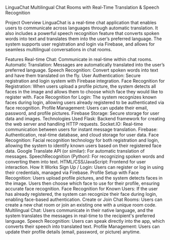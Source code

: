 LinguaChat
Multilingual Chat Rooms with Real-Time Translation & Speech Recognition

Project Overview
LinguaChat is a real-time chat application that enables users to communicate across languages through automatic translation. It also includes a powerful speech recognition feature that converts spoken words into text and translates them into the user’s preferred language. The system supports user registration and login via Firebase, and allows for seamless multilingual conversations in chat rooms.

Features
Real-time Chat: Communicate in real-time within chat rooms.
Automatic Translation: Messages are automatically translated into the user’s preferred language.
Speech Recognition: Convert spoken words into text and have them translated on the fly.
User Authentication: Secure registration and login system with Firebase integration.
Face Recognition for Registration: When users upload a profile picture, the system detects all faces in the image and allows them to choose which face they would like to register with.
Face Recognition for Login: The system recognizes known faces during login, allowing users already registered to be authenticated via face recognition.
Profile Management: Users can update their email, password, and profile pictures.
Firebase Storage: Secure storage for user data and images.
Technologies Used
Flask: Backend framework for creating the web server and handling HTTP requests.
Socket.IO: Real-time communication between users for instant message translation.
Firebase: Authentication, real-time database, and cloud storage for user data.
Face Recognition: Facial recognition technology for both registration and login, allowing the system to identify known users based on their registered face data.
Google Translate API (or similar): For automatic translation of messages.
SpeechRecognition (Python): For recognizing spoken words and converting them into text.
HTML/CSS/JavaScript: Frontend for user interaction.
How It Works
Sign Up / Login: Users can register or log in using their credentials, managed via Firebase.
Profile Setup with Face Recognition: Users upload profile pictures, and the system detects faces in the image. Users then choose which face to use for their profile, ensuring accurate face recognition.
Face Recognition for Known Users: If the user has already registered, the system can recognize their face during login, enabling face-based authentication.
Create or Join Chat Rooms: Users can create a new chat room or join an existing one with a unique room code.
Multilingual Chat: Users communicate in their native language, and the system translates the messages in real-time to the recipient's preferred language.
Speech Recognition: Users can speak directly into the app, which converts their speech into translated text.
Profile Management: Users can update their profile details (email, password, or picture) anytime.
